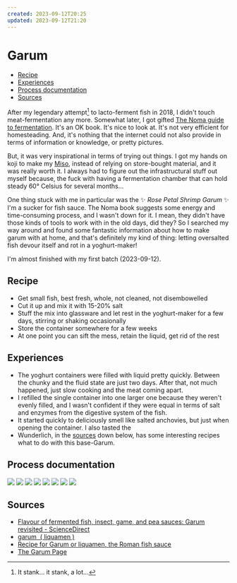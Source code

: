 ```yaml
---
created: 2023-09-12T20:25
updated: 2023-09-12T21:20
---
```

# Garum

- [Recipe](#recipe)
- [Experiences](#experiences)
- [Process documentation](#process-documentation)
- [Sources](#sources)

After my legendary attempt[^1] to lacto-ferment fish in 2018, I didn't touch meat-fermentation any more. Somewhat later, I got gifted [The Noma guide to fermentation](https://www.worldcat.org/title/1163602171). It's an OK book. It's nice to look at. It's not very efficient for homesteading. And, it's nothing that the internet could not also provide in terms of information or knowledge, or pretty pictures.

But, it was very inspirational in terms of trying out things. I got my hands on koji to make my [Miso](notes/Miso.md), instead of relying on store-bought material, and it was really worth it. I always had to figure out the infrastructural stuff out myself because, the fuck with having a fermentation chamber that can hold steady 60° Celsius for several months…

One thing stuck with me in particular was the ✨ *Rose Petal Shrimp Garum* ✨ I'm a sucker for fish sauce. The Noma book suggests some energy and time-consuming process, and I wasn't down for it. I mean, they didn't have those kinds of tools to work with in the old days, did they? So I searched my way around and found some fantastic information about how to make garum with at home, and that's definitely my kind of thing: letting oversalted fish devour itself and rot in a yoghurt-maker!

I'm almost finished with my first batch (2023-09-12).

## Recipe
- Get small fish, best fresh, whole, not cleaned, not disembowelled
- Cut it up and mix it with 15-20% salt
- Stuff the mix into glassware and let rest in the yoghurt-maker for a few days, stirring or shaking occasionally
- Store the container somewhere for a few weeks
- At one point you can sift the mess, retain the liquid, get rid of the rest

## Experiences
- The yoghurt containers were filled with liquid pretty quickly. Between the chunky and the fluid state are just two days. After that, not much happened, just slow cooking and the meat coming apart.
- I refilled the single container into one larger one because they weren't evenly filled, and I wasn't confident if they were equal in terms of salt and enzymes from the digestive system of the fish.
- It started quickly to deliciously smell like salted anchovies, but just when opening the container. I also tasted the 
- Wunderlich, in the [sources](#sources) down below, has some interesting recipes what to do with this base-Garum.

## Process documentation
![](assets/garum/IMG_2714.jpeg)
![](assets/garum/IMG_2715.jpeg)
![](assets/garum/IMG_2716.jpeg)
![](assets/garum/IMG_2717.jpeg)
![](assets/garum/IMG_2738.jpeg)
![](assets/garum/IMG_2785-20230910_02563014.jpeg)
![](assets/garum/IMG_2869.jpeg)
![](assets/garum/IMG_2908.jpeg)

## Sources
- [Flavour of fermented fish, insect, game, and pea sauces: Garum revisited - ScienceDirect](https://www.sciencedirect.com/science/article/pii/S1878450X1730001X#)
- [garum  ( liquamen )](http://www.heinrich-wunderlich.de/encyclo/liqua.htm)
- [Recipe for Garum or liquamen, the Roman fish sauce](https://coquinaria.nl/en/roman-fish-sauce/)
- [The Garum Page](https://web.archive.org/web/20190801031522/http://www.angelfire.com/planet/marf/garum/index.html)

[^1]: It stank… it stank, a lot…